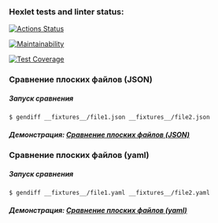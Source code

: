 ### Hexlet tests and linter status:

[![Actions Status](https://github.com/Ingsip/frontend-project-46/actions/workflows/hexlet-check.yml/badge.svg)](https://github.com/Ingsip/frontend-project-46/actions)

[![Maintainability](https://api.codeclimate.com/v1/badges/af94a855595df20d4333/maintainability)](https://codeclimate.com/github/Ingsip/frontend-project-46/maintainability)

[![Test Coverage](https://api.codeclimate.com/v1/badges/af94a855595df20d4333/test_coverage)](https://codeclimate.com/github/Ingsip/frontend-project-46/test_coverage)

### Сравнение плоских файлов (JSON)

##### Запуск сравнения

```
$ gendiff __fixtures__/file1.json __fixtures__/file2.json
```

##### Демонстрация: [Сравнение плоских файлов (JSON)](https://asciinema.org/a/ttMDA735LWS87RvyUCMBGoWJv)

### Сравнение плоских файлов (yaml)

##### Запуск сравнения

```
$ gendiff __fixtures__/file1.yaml __fixtures__/file2.yaml
```

##### Демонстрация: [Сравнение плоских файлов (yaml)](https://asciinema.org/a/n8k2vFdPI9W6g3ZyHxjOk3X8A)
